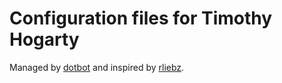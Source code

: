 # Configuration files for Timothy Hogarty

Managed by [dotbot](https://github.com/anishathalye/dotbot) and inspired by
[rliebz](https://github.com/rliebz/dotfiles).